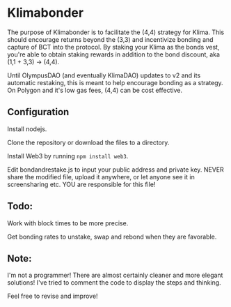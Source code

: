 # Klimabonder
The purpose of Klimabonder is to facilitate the (4,4) strategy for Klima. This should encourage returns beyond the (3,3) and incentivize bonding and capture of BCT into the protocol. By staking your Klima as the bonds vest, you're able to obtain staking rewards in addition to the bond discount, aka (1,1 + 3,3) -> (4,4).

Until OlympusDAO (and eventually KlimaDAO) updates to v2 and its automatic restaking, this is meant to help encourage bonding as a strategy. On Polygon and it's low gas fees, (4,4) can be cost effective.

## Configuration
Install nodejs.

Clone the repository or download the files to a directory.

Install Web3 by running ```npm install web3```.

Edit bondandrestake.js to input your public address and private key. NEVER share the modified file, upload it anywhere, or let anyone see it in screensharing etc. YOU are responsible for this file!

## Todo:
Work with block times to be more precise.

Get bonding rates to unstake, swap and rebond when they are favorable.

## Note:
I'm not a programmer! There are almost certainly cleaner and more elegant solutions! I've tried to comment the code to display the steps and thinking.

Feel free to revise and improve!

